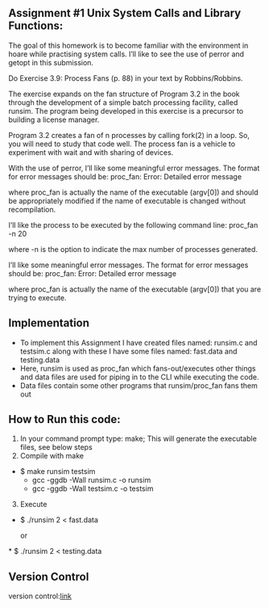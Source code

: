 ## Assignment #1 Unix System Calls and Library Functions:

The goal of this homework is to become familiar with the environment in hoare while practising system calls. I’ll like to see the use of perror and getopt in this submission.

Do Exercise 3.9: Process Fans (p. 88) in your text by Robbins/Robbins.

The exercise expands on the fan structure of Program 3.2 in the book through the development of a simple batch processing facility, called runsim. The program being developed in this exercise is a precursor to building a license manager.

Program 3.2 creates a fan of n processes by calling fork(2) in a loop. So, you will need to study that code well. The process fan is a vehicle to experiment with wait and with sharing of devices.

With the use of perror, I’ll like some meaningful error messages. The format for error messages should be:
proc_fan: Error: Detailed error message

where proc_fan is actually the name of the executable (argv[0]) and should be appropriately modified if the name of executable is changed without recompilation.

I’ll like the process to be executed by the following command line:
proc_fan -n 20

where -n is the option to indicate the max number of processes generated.

I’ll like some meaningful error messages. The format for error messages should be:
proc_fan: Error: Detailed error message

where proc_fan is actually the name of the executable (argv[0]) that you are trying to execute.

## Implementation
* To implement this Assignment I have created files named: runsim.c and testsim.c along with these I have some files named: fast.data and testing.data
* Here, runsim is used as proc_fan which fans-out/executes other things and data files are used for piping in to the CLI while executing the code.
* Data files contain some other programs that runsim/proc_fan fans them out

## How to Run this code:
1. In your command prompt type: make; This will generate the executable files, see below steps
2. Compile with make
* $ make runsim testsim
   * gcc -ggdb -Wall runsim.c -o runsim
   * gcc -ggdb -Wall testsim.c -o testsim

3. Execute
 * $ ./runsim 2 < fast.data
 <ul>or</ul>
 * $ ./runsim 2 < testing.data

## Version Control

 version control:[link](https://github.com/mukka29/Operating-Systems.git)


